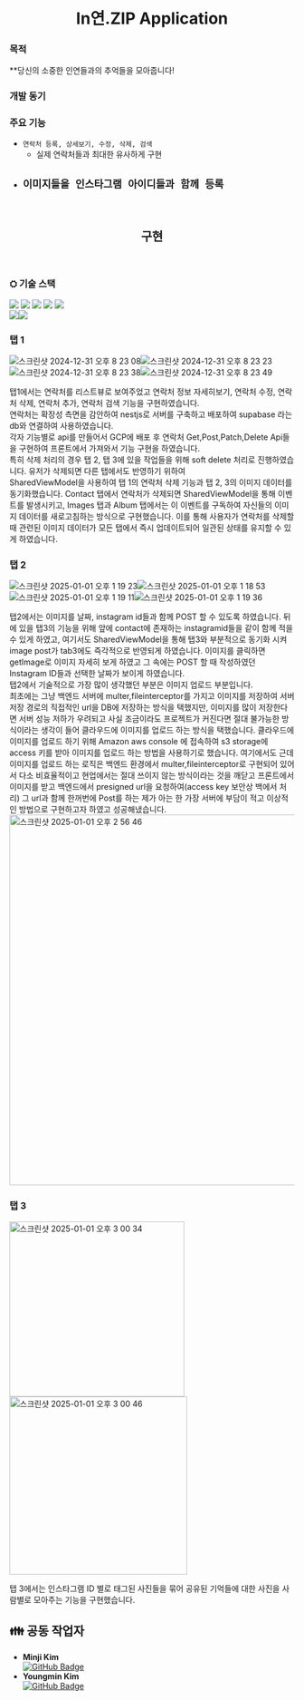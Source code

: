 <div align="center">
<h1> In연.ZIP Application </h1>
</div>

### **목적** 
**당신의 소중한 인연들과의 추억들을 모아줍니다!

### **개발 동기** 



### **주요 기능**
- `연락처 등록, 상세보기, 수정, 삭제, 검색` 
  - 실제 연락처들과 최대한 유사하게 구현
- `이미지들을 인스타그램 아이디들과 함께 등록`
  - 

<br>

<div align="center">
<h2>구현</h2>
</div>

<br>

### ⛭ **기술 스택**
<img src="https://img.shields.io/badge/typescript-3178C6?style=for-the-badge&logo=typescript&logoColor=white"> <img src="https://img.shields.io/badge/NestJS-E0234E?style=for-the-badge&logo=NestJS&logoColor=white"> <img src="https://img.shields.io/badge/Supabase-3FCF8E?style=for-the-badge&logo=Supabase&logoColor=white"> <img src="https://img.shields.io/badge/Docker-2496ED?style=for-the-badge&logo=Docker&logoColor=white">  <img src="https://img.shields.io/badge/Prisma-2D3748?style=for-the-badge&logo=Prisma&logoColor=white">  
<img src="https://img.shields.io/badge/AndroidStudio-000000?style=for-the-badge&logo=AndroidStudio&logoColor=white"><img src="https://img.shields.io/badge/Kotlin-000000?style=for-the-badge&logo=Kotlin&logoColor=white">

### **탭 1**

![스크린샷 2024-12-31 오후 8 23 08](https://github.com/user-attachments/assets/3bcc8233-1073-49a7-9a99-142251f0b658)![스크린샷 2024-12-31 오후 8 23 23](https://github.com/user-attachments/assets/1755f1c6-2a19-489c-aaaf-3e9f1cac2313)![스크린샷 2024-12-31 오후 8 23 38](https://github.com/user-attachments/assets/e0dd7fa3-1408-46c1-bc2b-5fc8500e43ce)![스크린샷 2024-12-31 오후 8 23 49](https://github.com/user-attachments/assets/389f457d-12fe-490f-bb6e-2770ac7d6773)

탭1에서는 연락처를 리스트뷰로 보여주었고 연락처 정보 자세히보기, 연락처 수정, 연락처 삭제, 연락처 추가, 연락처 검색 기능을 구현하였습니다.<br/>
연락처는 확장성 측면을 감안하여 nestjs로 서버를 구축하고 배포하여 supabase 라는 db와 연결하여 사용하였습니다.<br/>
각자 기능별로 api를 만들어서 GCP에 배포 후 연락처 Get,Post,Patch,Delete Api들을 구현하여 프론트에서 가져와서 기능 구현을 하였습니다.<br/>
특히 삭제 처리의 경우 탭 2, 탭 3에 있을 작업들을 위해 soft delete 처리로 진행하였습니다. 유저가 삭제되면 다른 탭에서도 반영하기 위하여<br/>
SharedViewModel을 사용하여 탭 1의 연락처 삭제 기능과 탭 2, 3의 이미지 데이터를 동기화했습니다. Contact 탭에서 연락처가 삭제되면 SharedViewModel을 통해 이벤트를 발생시키고, Images 탭과 Album 탭에서는 이 이벤트를 구독하여 자신들의 이미지 데이터를 새로고침하는 방식으로 구현했습니다. 이를 통해 사용자가 연락처를 삭제할 때 관련된 이미지 데이터가 모든 탭에서 즉시 업데이트되어 일관된 상태를 유지할 수 있게 하였습니다.<br/>



### **탭 2**

![스크린샷 2025-01-01 오후 1 19 23](https://github.com/user-attachments/assets/02fea3ea-0dcb-4fc1-b3c0-8adab14ba50d)![스크린샷 2025-01-01 오후 1 18 53](https://github.com/user-attachments/assets/cfc7d155-3c3a-4f20-beaf-b428ecd58239)![스크린샷 2025-01-01 오후 1 19 11](https://github.com/user-attachments/assets/649168bb-7b0a-4b1a-9314-776ddeab31e8)![스크린샷 2025-01-01 오후 1 19 36](https://github.com/user-attachments/assets/a47dbd91-c66c-4f1a-8480-ab90cbe60aac)

탭2에서는 이미지를 날짜, instagram id들과 함께 POST 할 수 있도록 하였습니다. 뒤에 있을 탭3의 기능을 위해 앞에 contact에 존재하는 instagramid들을 같이 함께 적을 수 있게 하였고, 여기서도 SharedViewModel을 통해 탭3와 부분적으로 동기화 시켜 image post가 tab3에도 즉각적으로 반영되게 하였습니다. 이미지를 클릭하면 getImage로 이미지 자세히 보게 하였고 그 속에는 POST 할 때 작성하였던 Instagram ID들과 선택한 날짜가 보이게 하였습니다.<br/> 
탭2에서 기술적으로 가장 많이 생각했던 부분은 이미지 업로드 부분입니다. <br/>
최초에는 그냥 백엔드 서버에 multer,fileinterceptor를 가지고 이미지를 저장하여 서버 저장 경로의 직접적인 url을 DB에 저장하는 방식을 택했지만, 이미지를 많이 저장한다면 서버 성능 저하가 우려되고 사실 조금이라도 프로젝트가 커진다면 절대 불가능한 방식이라는 생각이 들어 클라우드에 이미지를 업로드 하는 방식을 택했습니다. 
클라우드에 이미지를 업로드 하기 위해 Amazon aws console 에 접속하여 s3 storage에 access 키를 받아 이미지를 업로드 하는 방법을 사용하기로 했습니다. 여기에서도 근데 이미지를 업로드 하는 로직은 백엔드 환경에서 multer,fileinterceptor로 구현되어 있어서 다소 비효율적이고 현업에서는 절대 쓰이지 않는 방식이라는 것을 깨닫고 프론트에서 이미지를 받고 백엔드에서 presigned url을 요청하여(access key 보안상 백에서 처리) 그 url과 함께 한꺼번에 Post를 하는 제가 아는 한 가장 서버에 부담이 적고 이상적인 방법으로 구현하고자 하였고 성공해냈습니다.
<img width="654" alt="스크린샷 2025-01-01 오후 2 56 46" src="https://github.com/user-attachments/assets/3184328a-31bb-4f1b-aee0-4a86f97b66c7" />







### **탭 3**
<img width="309" alt="스크린샷 2025-01-01 오후 3 00 34" src="https://github.com/user-attachments/assets/5df293d1-c0bf-4d95-9932-3d8957afc7c6" /><img width="314" alt="스크린샷 2025-01-01 오후 3 00 46" src="https://github.com/user-attachments/assets/b17c25d2-9cdb-4a26-a36d-8b2fee56a9fa" />


탭 3에서는 인스타그램 ID 별로 태그된 사진들을 묶어 공유된 기억들에 대한 사진을 사람별로 모아주는 기능을 구현했습니다.












## 👪 공동 작업자



- **Minji Kim**  
  [![GitHub Badge](https://img.shields.io/badge/GitHub-181717?&logo=GitHub&logoColor=white&style=for-the-badge&link=https://github.com/mjth1s1s)](https://github.com/mjth1s1s)
- **Youngmin Kim**  
  [![GitHub Badge](https://img.shields.io/badge/GitHub-181717?&logo=GitHub&logoColor=white&style=for-the-badge&link=https://github.com/zeromin03)](https://github.com/zeromin03)














